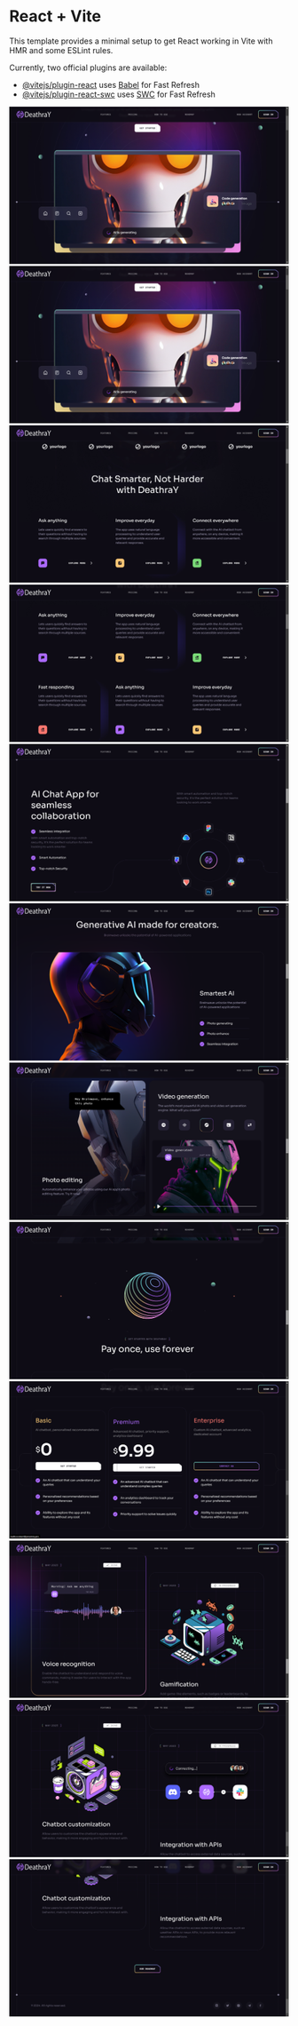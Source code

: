 # React + Vite

This template provides a minimal setup to get React working in Vite with HMR and some ESLint rules.

Currently, two official plugins are available:

- [@vitejs/plugin-react](https://github.com/vitejs/vite-plugin-react/blob/main/packages/plugin-react/README.md) uses [Babel](https://babeljs.io/) for Fast Refresh
- [@vitejs/plugin-react-swc](https://github.com/vitejs/vite-plugin-react-swc) uses [SWC](https://swc.rs/) for Fast Refresh


![alt text](<demo image 1.png>)
![alt text](<demo image 2.png>)
![alt text](<demo image 3.png>)
![alt text](<demo image 4.png>)
![alt text](<demo image 5.png>)
![alt text](<demo image 6.png>)
![alt text](<demo image 7.png>)
![alt text](<demo image 8.png>)
![alt text](<demo image 9.png>)
![alt text](<demo image 10.png>)
![alt text](<demo image 11.png>)
![alt text](<demo image 12.png>)